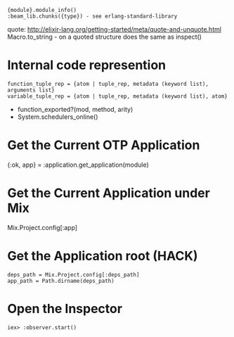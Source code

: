 ```
{module}.module_info()
:beam_lib.chunks({type}) - see erlang-standard-library
```

quote: http://elixir-lang.org/getting-started/meta/quote-and-unquote.html
Macro.to_string - on a quoted structure does the same as inspect()

# Internal code represention

```
function_tuple_rep = {atom | tuple_rep, metadata (keyword list), arguments list}
variable_tuple_rep = {atom | tuple_rep, metadata (keyword list), atom}
```

* function_exported?(mod, method, arity)
* System.schedulers_online()

# Get the Current OTP Application

{:ok, app} = :application.get_application(module)

# Get the Current Application under Mix

Mix.Project.config[:app]

# Get the Application root (HACK)

```
deps_path = Mix.Project.config[:deps_path]
app_path = Path.dirname(deps_path)
```

# Open the Inspector

```
iex> :observer.start()
```
